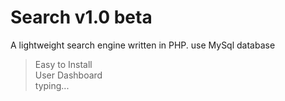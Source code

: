 # Search v1.0 beta
A lightweight search engine written in PHP. use MySql database
> Easy to Install </br>
> User Dashboard </br>
> typing...
